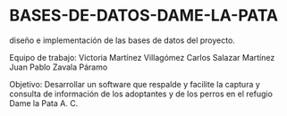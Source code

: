 # BASES-DE-DATOS-DAME-LA-PATA
diseño e implementación de las bases de datos del proyecto.

Equipo de trabajo:
Victoria Martínez Villagómez
Carlos Salazar Martínez
Juan Pablo Zavala Páramo

Objetivo:
Desarrollar un software que respalde y facilite la captura y consulta de información de los adoptantes y de los perros en el refugio Dame la Pata A. C.
